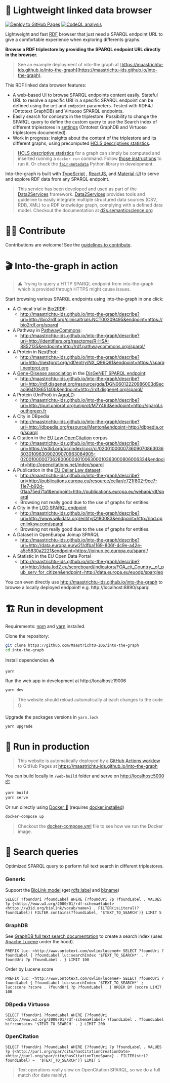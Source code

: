 # 🧭 Lightweight linked data browser

[![Deploy to GitHub Pages](https://github.com/MaastrichtU-IDS/into-the-graph/workflows/Deploy%20website%20to%20GitHub%20Pages/badge.svg)](https://github.com/MaastrichtU-IDS/into-the-graph/actions?query=workflow%3A%22Deploy+website+to+GitHub+Pages%22) [![CodeQL analysis](https://github.com/MaastrichtU-IDS/into-the-graph/workflows/CodeQL%20analysis/badge.svg)](https://github.com/MaastrichtU-IDS/into-the-graph/actions?query=workflow%3A%22CodeQL+analysis%22) 

Lightweight and fast [RDF](https://www.w3.org/RDF/) browser that just need a SPARQL endpoint URL to give a comfortable experience when exploring differents graphs.

**Browse a RDF triplestore by providing the SPARQL endpoint URL directly in the browser.** 

> See an example deployment of into-the graph at [https://maastrichtu-ids.github.io/into-the-graph](https://maastrichtu-ids.github.io/into-the-graph).

This RDF linked data browser features:

* A web-based UI to browse SPARQL endpoints content easily. Stateful URL to resolve a specific URI in a specific SPARQL endpoint can be defined using the `uri` and `endpoint` parameters. Tested with RDF4J (Ontotext GraphDB) and Virtuoso SPARQL endpoints.
* Easily search for concepts in the triplestore. Possibility to change the SPARQL query to define the custom query to use the Search index of different triplestores in [settings](http://trek.semanticscience.org/settings) (Ontotext GraphDB and Virtuoso triplestores documented).
* Work in progress: insights about the content of the triplestore and its different graphs, using precomputed [HCLS descriptives statistics](https://www.w3.org/TR/hcls-dataset/).

> [HCLS descriptive statistics](https://www.w3.org/TR/hcls-dataset/) for a graph can simply be computed and inserted running a `docker run` command. Follow [those instructions](https://github.com/MaastrichtU-IDS/data2services-transform-repository/tree/master/sparql/compute-hcls-stats) to run it. Or check the [`fair-metadata`](https://github.com/MaastrichtU-IDS/fair-metadata) Python library in development.

Into-the-graph is built with [TypeScript](https://www.typescriptlang.org/) , [ReactJS](https://reactjs.org), and [Material-UI](https://material-ui.com/) to serve and explore RDF data from any SPARQL endpoint.

> This service has been developed and used as part of the [Data2Services](http://d2s.semanticscience.org/) framework.  [Data2Services](http://d2s.semanticscience.org/) provides tools and guideline to easily integrate multiple structured data sources (CSV, RDB, XML) to a RDF knowledge graph, complying with a defined data model. Checkout the documentation at [d2s.semanticscience.org](http://d2s.semanticscience.org/)

# 👨‍💻 Contribute

Contributions are welcome! See the [guidelines to contribute](/CONTRIBUTING.md).

# 🎬 Into-the-graph in action

> ⚠️ Trying to query a HTTP SPARQL endpoint from into-the-graph which is provided through HTTPS might cause issues.

Start browsing various SPARQL endpoints using into-the-graph in one click:

* A Clinical trial in [Bio2RDF](https://bio2rdf.org):
  * http://maastrichtu-ids.github.io/into-the-graph/describe?uri=http://bio2rdf.org/clinicaltrials:NCT00209495&endpoint=https://bio2rdf.org/sparql
* A Pathway in [PathwayCommons](http://pathwaycommons.org/):
  * http://maastrichtu-ids.github.io/into-the-graph/describe?uri=http://identifiers.org/reactome/R-HSA-8852135&endpoint=http://rdf.pathwaycommons.org/sparql/
* A Protein in [NextProt](https://www.nextprot.org/):
  * http://maastrichtu-ids.github.io/into-the-graph/describe?uri=http://nextprot.org/rdf/entry/NX_Q96Q91&endpoint=https://sparql.nextprot.org
* A [Gene-Disease association](http://rdf.disgenet.org/resource/gda/DGN06012220986003d9ecac664f0865140b ) in the [DisGeNET SPARQL endpoint](http://rdf.disgenet.org/sparql/):
  * http://maastrichtu-ids.github.io/into-the-graph/describe?uri=http://rdf.disgenet.org/resource/gda/DGN06012220986003d9ecac664f0865140b&endpoint=http://rdf.disgenet.org/sparql/
* A Protein (UniProt) in [AgroLD](http://agrold.southgreen.fr/agrold/):
  * http://maastrichtu-ids.github.io/into-the-graph/describe?uri=http://purl.uniprot.org/uniprot/M7Y493&endpoint=http://sparql.southgreen.fr
* A City in DBpedia
  * http://maastrichtu-ids.github.io/into-the-graph/describe?uri=http://dbpedia.org/resource/Menton&endpoint=http://dbpedia.org/sparql
* A Citation in the [EU Law OpenCitation](http://opencitations.net/) corpus
  * http://maastrichtu-ids.github.io/into-the-graph/describe?uri=https://w3id.org/oc/index/coci/ci/020010000073609070863036303010963090209070963084905-02001000007362800000401006300010363000806006334&endpoint=http://opencitations.net/index/sparql
* A Publication in the [EU Cellar Law dataset](https://data.europa.eu/euodp/en/data/dataset/sparql-cellar-of-the-publications-office): 
  * http://maastrichtu-ids.github.io/into-the-graph/describe?uri=http://publications.europa.eu/resource/cellar/c721f802-9ce7-11e7-b92d-01aa75ed71a1&endpoint=http://publications.europa.eu/webapi/rdf/sparql
  * Browsing not really good due to the use of graphs for entities.
* A City in the [LOD SPARQL endpoint](http://lod.openlinksw.com/sparql) 
  * http://maastrichtu-ids.github.io/into-the-graph/describe?uri=http://www.wikidata.org/entity/Q180083&endpoint=http://lod.openlinksw.com/sparql
  * Browsing not really good due to the use of graphs for entities.
* A Dataset in OpenEuropa Joinup SPARQL
  * http://maastrichtu-ids.github.io/into-the-graph/describe?uri=http://data.europa.eu/w21/dfba1169-806f-4c9e-a42e-a5c5830a2221&endpoint=https://joinup.ec.europa.eu/sparql/
* A Statistic in the EU Open Data Portal
  * http://maastrichtu-ids.github.io/into-the-graph/describe?uri=http://data.lod2.eu/scoreboard/indicators/FOA_cit_Country__of_pub_serv_for_citizen&endpoint=http://data.europa.eu/euodp/sparqlep

You can even directly use http://maastrichtu-ids.github.io/into-the-graph to browse a locally deployed endpoint! e.g. http://localhost:8890/sparql

# 🏗️ Run in development

Requirements:  [npm](https://www.npmjs.com/get-npm) and [yarn](https://classic.yarnpkg.com/en/docs/install/#debian-stable) installed.

Clone the repository:

```bash
git clone https://github.com/MaastrichtU-IDS/into-the-graph
cd into-the-graph
```

Install dependencies :inbox_tray:

```bash
yarn
```

Run the web app in development at http://localhost:19006

```bash
yarn dev
```

> The website should reload automatically at each changes to the code :arrows_clockwise:

Upgrade the packages versions in `yarn.lock`

```bash
yarn upgrade
```

# 🚀 Run in production 

> This website is automatically deployed by a [GitHub Actions worklow](https://github.com/MaastrichtU-IDS/into-the-graph/actions?query=workflow%3A%22Deploy+to+GitHub+Pages%22) to GitHub Pages at https://maastrichtu-ids.github.io/into-the-graph

You can build locally in `/web-build` folder and serve on [http://localhost:5000 :package:](http://localhost:5000)

```bash
yarn build
yarn serve
```

Or run directly using [Docker :whale:](https://docs.docker.com/get-docker/) (requires [docker installed](https://docs.docker.com/get-docker/))

```bash
docker-compose up
```

> Checkout the [docker-compose.yml](/docker-compose.yml) file to see how we run the Docker image.

# 🔎 Search queries

Optimized SPARQL query to perform full text search in different triplestores.

### Generic

Support the [BioLink model](https://biolink.github.io/biolink-model/) (get [rdfs:label](http://www.w3.org/2000/01/rdf-schema#label) and [bl:name](https://biolink.github.io/biolink-model/docs/name.html))

```SPARQL
SELECT ?foundUri ?foundLabel WHERE {?foundUri ?p ?foundLabel . VALUES ?p {<http://www.w3.org/2000/01/rdf-schema#label> <https://w3id.org/biolink/vocab/name>} . FILTER(isLiteral(?foundLabel)) FILTER contains(?foundLabel, '$TEXT_TO_SEARCH')} LIMIT 5
```

### GraphDB

See [GraphDB full text search documentation](http://graphdb.ontotext.com/documentation/free/full-text-search.html) to create a search index (uses [Apache Lucene](https://lucene.apache.org/core/) under the hood).

```SPARQL
PREFIX luc: <http://www.ontotext.com/owlim/lucene#> SELECT ?foundUri ?foundLabel { ?foundLabel luc:searchIndex '$TEXT_TO_SEARCH*' . ?foundUri ?p ?foundLabel . } LIMIT 100
```

Order by Lucene score

```SPARQL
PREFIX luc: <http://www.ontotext.com/owlim/lucene#> SELECT ?foundUri ?foundLabel { ?foundLabel luc:searchIndex '$TEXT_TO_SEARCH*' ; luc:score ?score . ?foundUri ?p ?foundLabel . } ORDER BY ?score LIMIT 100
```

### DBpedia Virtuoso

```SPARQL
SELECT ?foundUri ?foundLabel WHERE {?foundUri <http://www.w3.org/2000/01/rdf-schema#label> ?foundLabel . ?foundLabel bif:contains '$TEXT_TO_SEARCH' . } LIMIT 200
```

### OpenCitation

```SPARQL
SELECT ?foundUri ?foundLabel WHERE {?foundUri ?p ?foundLabel . VALUES ?p {<http://purl.org/spar/cito/hasCitationCreationDate> <http://purl.org/spar/cito/hasCitationTimeSpan>} . FILTER(str(?foundLabel) =  '$TEXT_TO_SEARCH')} LIMIT 5
```

> Text operations really slow on OpenCitation SPARQL, so we do a full match (for date mainly).